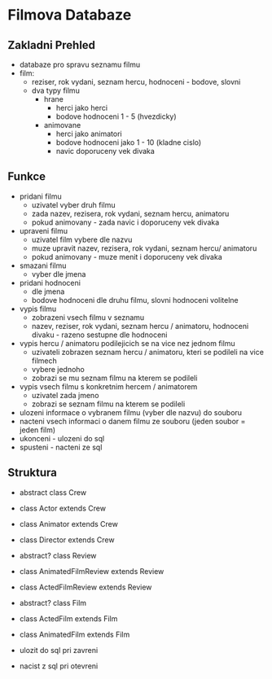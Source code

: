 # Filmova Databaze
## Zakladni Prehled
- databaze pro spravu seznamu filmu
- film:
    - reziser, rok vydani, seznam hercu, hodnoceni - bodove, slovni
    - dva typy filmu
        - hrane
            - herci jako herci
            - bodove hodnoceni 1 - 5 (hvezdicky)
        - animovane
            - herci jako animatori
            - bodove hodnoceni jako 1 - 10 (kladne cislo)
            - navic doporuceny vek divaka

## Funkce
- pridani filmu
    - uzivatel vyber druh filmu
    - zada nazev, rezisera, rok vydani, seznam hercu, animatoru
    - pokud animovany - zada navic i doporuceny vek divaka
- upraveni filmu
    - uzivatel film vybere dle nazvu
    - muze upravit nazev, rezisera, rok vydani, seznam hercu/ animatoru
    - pokud animovany - muze menit i doporuceny vek divaka
- smazani filmu
    - vyber dle jmena
- pridani hodnoceni
    - dle jmena
    - bodove hodnoceni dle druhu filmu, slovni hodnoceni volitelne
- vypis filmu
    - zobrazeni vsech filmu v seznamu
    - nazev, reziser, rok vydani, seznam hercu / animatoru, hodnoceni divaku - razeno sestupne dle hodnoceni
- vypis hercu / animatoru podilejicich se na vice nez jednom filmu
    - uzivateli zobrazen seznam hercu / animatoru, kteri se podileli na vice filmech
    - vybere jednoho
    - zobrazi se mu seznam filmu na kterem se podileli
- vypis vsech filmu s konkretnim hercem / animatorem
    - uzivatel zada jmeno
    - zobrazi se seznam filmu na kterem se podileli
- ulozeni informace o vybranem filmu (vyber dle nazvu) do souboru
- nacteni vsech informaci o danem filmu ze souboru (jeden soubor = jeden film)
- ukonceni - ulozeni do sql
- spusteni - nacteni ze sql


## Struktura
- abstract class Crew
- class Actor extends Crew
- class Animator extends Crew
- class Director extends Crew

- abstract? class Review
- class AnimatedFilmReview extends Review
- class ActedFilmReview extends Review

- abstract? class Film
- class ActedFilm extends Film
- class AnimatedFilm extends Film

- ulozit do sql pri zavreni
- nacist z sql pri otevreni

